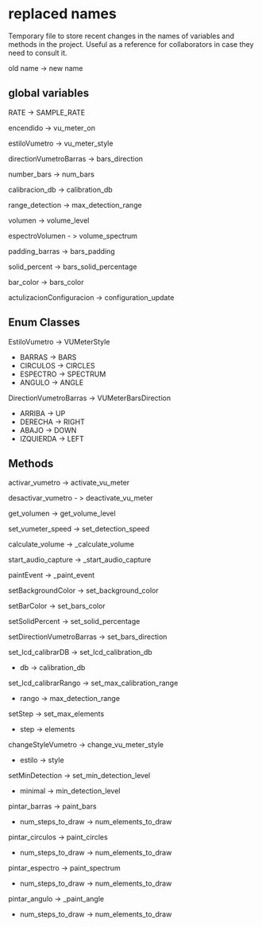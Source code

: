 # replaced names

Temporary file to store recent changes in the names of variables and methods in the project. Useful as a reference for collaborators in case they need to consult it.

old name -> new name

## global variables

RATE -> SAMPLE_RATE

encendido -> vu_meter_on

estiloVumetro -> vu_meter_style

directionVumetroBarras -> bars_direction

number_bars -> num_bars

calibracion_db -> calibration_db

range_detection -> max_detection_range

volumen -> volume_level

espectroVolumen - > volume_spectrum

padding_barras -> bars_padding

solid_percent -> bars_solid_percentage

bar_color -> bars_color

actulizacionConfiguracion -> configuration_update

## Enum Classes

EstiloVumetro -> VUMeterStyle
- BARRAS -> BARS
- CIRCULOS -> CIRCLES
- ESPECTRO -> SPECTRUM
- ANGULO -> ANGLE

DirectionVumetroBarras -> VUMeterBarsDirection
- ARRIBA -> UP
- DERECHA -> RIGHT
- ABAJO -> DOWN
- IZQUIERDA -> LEFT

## Methods

activar_vumetro -> activate_vu_meter

desactivar_vumetro - > deactivate_vu_meter

get_volumen -> get_volume_level

set_vumeter_speed -> set_detection_speed

calculate_volume -> _calculate_volume

start_audio_capture -> _start_audio_capture

paintEvent -> _paint_event

setBackgroundColor -> set_background_color

setBarColor -> set_bars_color

setSolidPercent -> set_solid_percentage

setDirectionVumetroBarras -> set_bars_direction


set_lcd_calibrarDB -> set_lcd_calibration_db
- db -> calibration_db

set_lcd_calibrarRango -> set_max_calibration_range
- rango -> max_detection_range

setStep -> set_max_elements
- step -> elements

changeStyleVumetro -> change_vu_meter_style
- estilo -> style

setMinDetection -> set_min_detection_level
- minimal -> min_detection_level

pintar_barras -> paint_bars
- num_steps_to_draw -> num_elements_to_draw

pintar_circulos -> paint_circles
- num_steps_to_draw -> num_elements_to_draw

pintar_espectro -> paint_spectrum
- num_steps_to_draw -> num_elements_to_draw

pintar_angulo -> _paint_angle
- num_steps_to_draw -> num_elements_to_draw